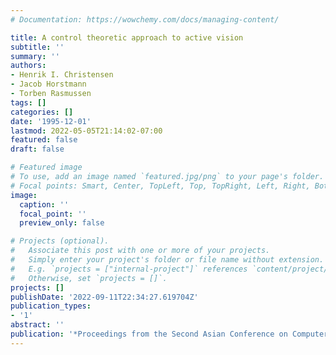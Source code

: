 ```yaml
---
# Documentation: https://wowchemy.com/docs/managing-content/

title: A control theoretic approach to active vision
subtitle: ''
summary: ''
authors:
- Henrik I. Christensen
- Jacob Horstmann
- Torben Rasmussen
tags: []
categories: []
date: '1995-12-01'
lastmod: 2022-05-05T21:14:02-07:00
featured: false
draft: false

# Featured image
# To use, add an image named `featured.jpg/png` to your page's folder.
# Focal points: Smart, Center, TopLeft, Top, TopRight, Left, Right, BottomLeft, Bottom, BottomRight.
image:
  caption: ''
  focal_point: ''
  preview_only: false

# Projects (optional).
#   Associate this post with one or more of your projects.
#   Simply enter your project's folder or file name without extension.
#   E.g. `projects = ["internal-project"]` references `content/project/deep-learning/index.md`.
#   Otherwise, set `projects = []`.
projects: []
publishDate: '2022-09-11T22:34:27.619704Z'
publication_types:
- '1'
abstract: ''
publication: '*Proceedings from the Second Asian Conference on Computer Vision*'
---
```


